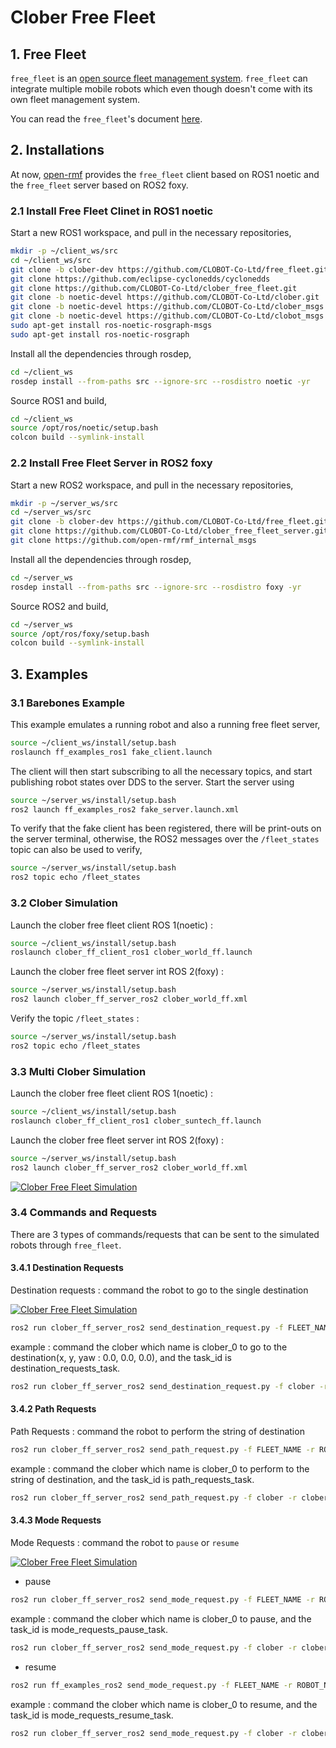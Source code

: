 # Clober Free Fleet

## 1. Free Fleet

`free_fleet` is an [open source fleet management system](https://github.com/open-rmf/free_fleet). `free_fleet` can integrate multiple mobile robots which even though doesn't come with its own fleet management system.

You can read the `free_fleet`'s document [here](https://osrf.github.io/ros2multirobotbook/integration_free-fleet.html).

## 2. Installations

At now, [open-rmf](https://github.com/open-rmf) provides the `free_fleet` client based on ROS1 noetic and the `free_fleet` server based on ROS2 foxy.

### 2.1 Install Free Fleet Clinet in ROS1 noetic

Start a new ROS1 workspace, and pull in the necessary repositories,
```bash
mkdir -p ~/client_ws/src
cd ~/client_ws/src
git clone -b clober-dev https://github.com/CLOBOT-Co-Ltd/free_fleet.git
git clone https://github.com/eclipse-cyclonedds/cyclonedds
git clone https://github.com/CLOBOT-Co-Ltd/clober_free_fleet.git
git clone -b noetic-devel https://github.com/CLOBOT-Co-Ltd/clober.git
git clone -b noetic-devel https://github.com/CLOBOT-Co-Ltd/clober_msgs.git
git clone -b noetic-devel https://github.com/CLOBOT-Co-Ltd/clobot_msgs.git
sudo apt-get install ros-noetic-rosgraph-msgs
sudo apt-get install ros-noetic-rosgraph 
```

Install all the dependencies through rosdep,
```bash
cd ~/client_ws
rosdep install --from-paths src --ignore-src --rosdistro noetic -yr
```

Source ROS1 and build,
```bash
cd ~/client_ws
source /opt/ros/noetic/setup.bash
colcon build --symlink-install
```

### 2.2 Install Free Fleet Server in ROS2 foxy

Start a new ROS2 workspace, and pull in the necessary repositories,
```bash
mkdir -p ~/server_ws/src
cd ~/server_ws/src
git clone -b clober-dev https://github.com/CLOBOT-Co-Ltd/free_fleet.git
git clone https://github.com/CLOBOT-Co-Ltd/clober_free_fleet_server.git
git clone https://github.com/open-rmf/rmf_internal_msgs
```

Install all the dependencies through rosdep,
```bash
cd ~/server_ws
rosdep install --from-paths src --ignore-src --rosdistro foxy -yr
```

Source ROS2 and build,
```bash
cd ~/server_ws
source /opt/ros/foxy/setup.bash
colcon build --symlink-install
```

## 3. Examples

### 3.1 Barebones Example

This example emulates a running robot and also a running free fleet server,
```bash
source ~/client_ws/install/setup.bash
roslaunch ff_examples_ros1 fake_client.launch
```

The client will then start subscribing to all the necessary topics, and start publishing robot states over DDS to the server. Start the server using
```bash
source ~/server_ws/install/setup.bash
ros2 launch ff_examples_ros2 fake_server.launch.xml
```

To verify that the fake client has been registered, there will be print-outs on the server terminal, otherwise, the ROS2 messages over the `/fleet_states` topic can also be used to verify,
```bash
source ~/server_ws/install/setup.bash
ros2 topic echo /fleet_states
```

### 3.2 Clober Simulation

Launch the clober free fleet client ROS 1(noetic) :
```bash
source ~/client_ws/install/setup.bash
roslaunch clober_ff_client_ros1 clober_world_ff.launch
```

Launch the clober free fleet server int ROS 2(foxy) :
```bash
source ~/server_ws/install/setup.bash
ros2 launch clober_ff_server_ros2 clober_world_ff.xml
```

Verify the topic `/fleet_states` :

```bash
source ~/server_ws/install/setup.bash
ros2 topic echo /fleet_states
```

### 3.3 Multi Clober Simulation

Launch the clober free fleet client ROS 1(noetic) :
```bash
source ~/client_ws/install/setup.bash
roslaunch clober_ff_client_ros1 clober_suntech_ff.launch
```

Launch the clober free fleet server int ROS 2(foxy) :
```bash
source ~/server_ws/install/setup.bash
ros2 launch clober_ff_server_ros2 clober_world_ff.xml
```

[![Clober Free Fleet Simulation](https://img.youtube.com/vi/Hh-bSrm_ZNc/0.jpg)](https://www.youtube.com/watch?v=Hh-bSrm_ZNc "Clober Free Fleet Simulation")


### 3.4 Commands and Requests

There are 3 types of commands/requests that can be sent to the simulated robots through `free_fleet`.

#### 3.4.1 Destination Requests

Destination requests : command the robot to go to the single destination

[![Clober Free Fleet Simulation](https://img.youtube.com/vi/dJ_G-Utje3w/0.jpg)](https://www.youtube.com/watch?v=dJ_G-Utje3w "Clober Free Fleet Simulation")


```bash
ros2 run clober_ff_server_ros2 send_destination_request.py -f FLEET_NAME -r ROBOT_NAME -x 1.725 -y -0.39 --yaw 0.0 -i UNIQUE_TASK_ID
```

example : command the clober which name is clober_0 to go to the destination(x, y, yaw : 0.0, 0.0, 0.0), and the task_id is destination_requests_task.
```bash
ros2 run clober_ff_server_ros2 send_destination_request.py -f clober -r clober_0 -x 0.0 -y 0.0 --yaw 0.0 -i destination_requests_task
```

#### 3.4.2 Path Requests

Path Requests : command the robot to perform the string of destination

```bash
ros2 run clober_ff_server_ros2 send_path_request.py -f FLEET_NAME -r ROBOT_NAME -i UNIQUE_TASK_ID -p '[{"x": 1.725, "y": -0.39, "yaw": 0.0, "level_name": "B1"}, {"x": 1.737, "y": 0.951, "yaw": 1.57, "level_name": "B1"}, {"x": -0.616, "y": 1.852, "yaw": 3.14, "level_name": "B1"}, {"x": -0.626, "y": -1.972, "yaw": 4.71, "level_name": "B1"}]'
```

example : command the clober which name is clober_0 to perform to the string of destination, and the task_id is path_requests_task.

```bash
ros2 run clober_ff_server_ros2 send_path_request.py -f clober -r clober_0 -i path_requests_task -p '[{"x": 0.0, "y": 0.0, "yaw": 0.0, "level_name": "B1"}, {"x": 1.0, "y": 1.0, "yaw": 1.57, "level_name": "B1"}, {"x": -1.0, "y": 0.0, "yaw": 3.14, "level_name": "B1"}, {"x": 0.0, "y": 1.0, "yaw": 4.71, "level_name": "B1"}]'
```

#### 3.4.3 Mode Requests

Mode Requests : command the robot to `pause` or `resume`

[![Clober Free Fleet Simulation](https://img.youtube.com/vi/733UkaXWgEg/0.jpg)](https://www.youtube.com/watch?v=733UkaXWgEg "Clober Free Fleet Simulation")


* pause
```bash
ros2 run clober_ff_server_ros2 send_mode_request.py -f FLEET_NAME -r ROBOT_NAME -m pause -i UNIQUE_TASK_ID
```
example : command the clober which name is clober_0 to pause, and the task_id is mode_requests_pause_task.

```bash
ros2 run clober_ff_server_ros2 send_mode_request.py -f clober -r clober_0 -m pause -i mode_requests_pause_task
```

* resume
```bash
ros2 run ff_examples_ros2 send_mode_request.py -f FLEET_NAME -r ROBOT_NAME -m resume -i UNIQUE_TASK_ID
```

example : command the clober which name is clober_0 to resume, and the task_id is mode_requests_resume_task.

```bash
ros2 run clober_ff_server_ros2 send_mode_request.py -f clober -r clober_0 -m resume -i mode_requests_resume_task
```